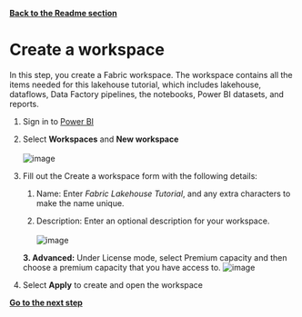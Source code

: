 [**Back to the Readme section**](/Readme.md)

# Create a workspace

In this step, you create a Fabric workspace. The workspace contains all the items needed for this lakehouse tutorial, which includes lakehouse, dataflows, Data Factory pipelines, the notebooks, Power BI datasets, and reports.

1. Sign in to [Power BI](https://powerbi.com/)
   
2. Select **Workspaces** and **New workspace**<br>  
     ![image](https://github.com/sallydabbahmsft/FabricScenarioAnalyticEndToEnd/assets/105279899/6837e939-386d-4efb-a3c8-aa9970818ed2)


3. Fill out the Create a workspace form with the following details:
   1. Name: Enter *Fabric Lakehouse Tutorial*, and any extra characters to make the name unique.
   
   2. Description: Enter an optional description for your workspace.</br>  
     ![image](https://github.com/sallydabbahmsft/FabricScenarioAnalyticEndToEnd/assets/105279899/c9252582-8d6b-4313-a478-b2c5f673efa2)

   
   **3. Advanced:** Under License mode, select Premium capacity and then choose a premium capacity that you have access to.
  ![image](https://github.com/sallydabbahmsft/FabricScenarioAnalyticEndToEnd/assets/105279899/0912f76e-5868-43bc-884b-de89fdc99209)

   
4. Select **Apply** to create and open the workspace

[**Go to the next step**](/Analytics%20-%20How%20To%20Proceed/2_Create_the_Bronze_Lakehouse.md)
